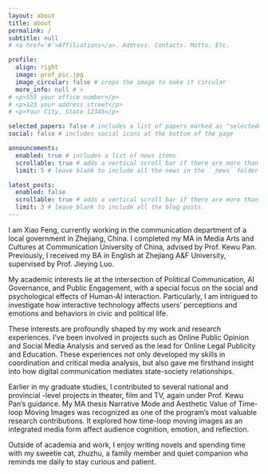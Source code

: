 ```yaml
---
layout: about
title: about
permalink: /
subtitle: null
# <a href='#'>Affiliations</a>. Address. Contacts. Motto. Etc.

profile:
  align: right
  image: prof_pic.jpg
  image_circular: false # crops the image to make it circular
  more_info: null # >
# <p>555 your office number</p>
# <p>123 your address street</p>
# <p>Your City, State 12345</p>

selected_papers: false # includes a list of papers marked as "selected={true}"
social: false # includes social icons at the bottom of the page

announcements:
  enabled: true # includes a list of news items
  scrollable: true # adds a vertical scroll bar if there are more than 3 news items
  limit: 5 # leave blank to include all the news in the `_news` folder

latest_posts:
  enabled: false
  scrollable: true # adds a vertical scroll bar if there are more than 3 new posts items
  limit: 3 # leave blank to include all the blog posts
---
```



I am Xiao Feng, currently working in the communication department of a local government in Zhejiang, China. I completed my MA in Media Arts and Cultures at Communication University of China, advised by Prof. Kewu Pan. Previously, I received my BA in English at Zhejiang A&F University, supervised by Prof. Jieying Luo.

My academic interests lie at the intersection of Political Communication, AI Governance, and Public Engagement, with a special focus on the social and psychological effects of Human-AI interaction. Particularly, I am intrigued to investigate how interactive technology affects users’ perceptions and emotions and behaviors in civic and political life. 

These interests are profoundly shaped by my work and research experiences. I’ve been involved in projects such as Online Public Opinion and Social Media Analysis and served as the lead for Online Legal Publicity and Education. These experiences not only developed my skills in coordination and critical media analysis, but also gave me firsthand insight into how digital communication mediates state-society relationships. 

Earlier in my graduate studies, I contributed to several national and provincial -level projects in theater, film and TV, again under Prof. Kewu Pan’s guidance. My MA thesis Narrative Mode and Aesthetic Value of Time-loop Moving Images was recognized as one of the program’s most valuable research contributions. It explored how time-loop moving images as an integrated media form affect audience cognition, emotion, and reflection.

Outside of academia and work, I enjoy writing novels and spending time with my sweetie cat, zhuzhu, a family member and quiet companion who reminds me daily to stay curious and patient.